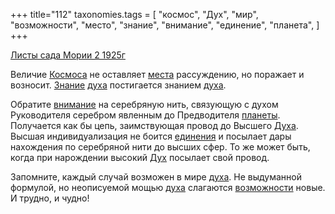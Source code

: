 +++
title="112"
taxonomies.tags = [
 "космос",
 "Дух",
 "мир",
 "возможности",
 "место",
 "знание",
 "внимание",
 "единение",
 "планета",
]
+++

[Листы сада Мории 2 1925г](/agni/1925)

Величие [Космоса](/tags/космос) не оставляет [места](/tags/место) рассуждению, но поражает и возносит. [Знание](/tags/[знание](/tags/знание)) [духа](/tags/[Дух](/tags/Дух)) постигается знанием [духа](/tags/[Дух](/tags/Дух)).   

Обратите [внимание](/tags/внимание) на серебряную нить, связующую с духом Руководителя серебром явленным до Предводителя [планеты](/tags/планета). Получается как бы цепь, заимствующая провод до Высшего [Духа](/tags/[Дух](/tags/Дух)). Высшая индивидуализация не боится [единения](/tags/единение) и посылает дары нахождения по серебряной нити до высших сфер. То же может быть, когда при нарождении высокий [Дух](/tags/Дух) посылает свой провод.   

Запомните, каждый случай возможен в мире [духа](/tags/[Дух](/tags/Дух)). Не выдуманной формулой, но неописуемой мощью [духа](/tags/[Дух](/tags/Дух)) слагаются [возможности](/tags/возможности) новые. И трудно, и чудно!   

